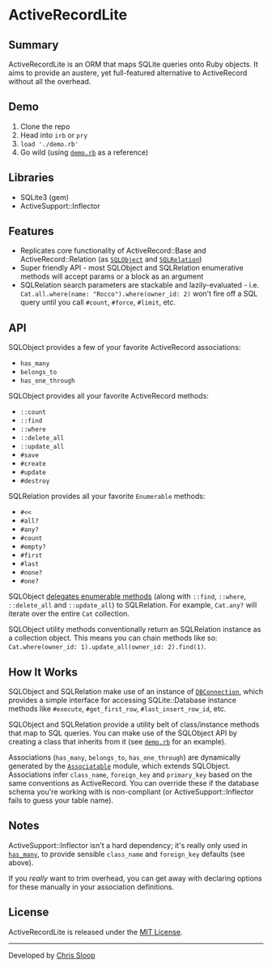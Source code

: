 # ActiveRecordLite

## Summary

ActiveRecordLite is an ORM that maps SQLite queries onto Ruby objects. It aims
to provide an austere, yet full-featured alternative to ActiveRecord without
all
the overhead.

## Demo

1) Clone the repo
2) Head into `irb` or `pry`
3) `load './demo.rb'`
4) Go wild (using [`demo.rb`](./demo.rb) as a reference)


## Libraries

- SQLite3 (gem)
- ActiveSupport::Inflector

## Features

- Replicates core functionality of ActiveRecord::Base and
ActiveRecord::Relation
(as [`SQLObject`](/lib/sql_object.rb) and
[`SQLRelation`](/lib/sql_relation.rb))
- Super friendly API - most SQLObject and SQLRelation enumerative methods will
accept params or a block as an argument
- SQLRelation search parameters are stackable and lazily-evaluated - i.e.
`Cat.all.where(name: "Rocco").where(owner_id: 2)` won't fire off a SQL query
until you call `#count`, `#force`, `#limit`, etc.

## API

SQLObject provides a few of your favorite ActiveRecord associations:

- `has_many`
- `belongs_to`
- `has_one_through`

SQLObject provides all your favorite ActiveRecord methods:

- `::count`
- `::find`
- `::where`
- `::delete_all`
- `::update_all`
- `#save`
- `#create`
- `#update`
- `#destroy`

SQLRelation provides all your favorite `Enumerable` methods:

- `#<<`
- `#all?`
- `#any?`
- `#count`
- `#empty?`
- `#first`
- `#last`
- `#none?`
- `#one?`

SQLObject [delegates enumerable methods](/lib/sql_object.rb#L53) (along with
`::find`, `::where`, `::delete_all` and `::update_all`) to SQLRelation. For
example, `Cat.any?` will iterate over the entire `Cat` collection.

SQLObject utility methods conventionally return an SQLRelation instance as a
collection object. This means you can chain methods like so:
`Cat.where(owner_id: 1).update_all(owner_id: 2).find(1)`.

## How It Works

SQLObject and SQLRelation make use of an instance of
[`DBConnection`](/lib/db_connection.rb), which provides a simple interface for
accessing SQLite::Database instance methods like `#execute`, `#get_first_row`,
`#last_insert_row_id`, etc.

SQLObject and SQLRelation provide a utility belt of class/instance methods that
map to SQL queries. You can make use of the SQLObject API by creating a class
that inherits from it (see [`demo.rb`](./demo.rb) for an example).

Associations (`has_many`, `belongs_to`, `has_one_through`) are dynamically
generated by the [`Associatable`](./lib/associatable.rb) module, which extends
SQLObject. Associations infer `class_name`, `foreign_key` and `primary_key`
based on the same conventions as ActiveRecord. You can override these if the
database schema you're working with is non-compliant (or
ActiveSupport::Inflector fails to guess your table name).

## Notes

ActiveSupport::Inflector isn't a hard dependency; it's really only used in
[`has_many`](.lib/has_many_options.rb), to provide sensible `class_name`
and `foreign_key` defaults (see above).

If you _really_ want to trim overhead, you can get away with declaring options
for these manually in your association definitions.

## License

ActiveRecordLite is released under the [MIT License](/LICENSE).

---
Developed by [Chris Sloop](http://chrissloop.com)
